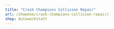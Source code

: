 ```yaml
---
title: "Crash Champions Collision Repair"
url: /shawnee/crash-champions-collision-repair/
shop: Autowerkstatt
---
```

